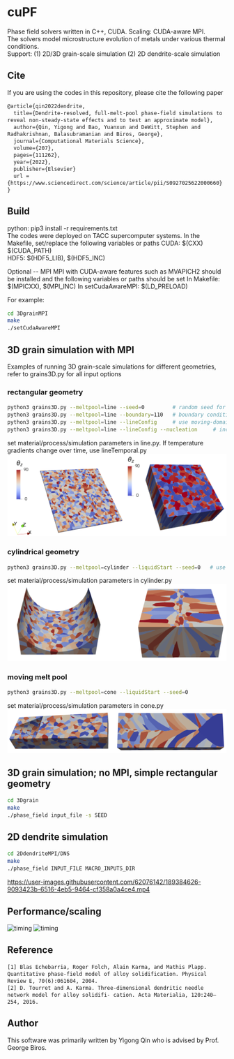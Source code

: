 # cuPF
Phase field solvers written in C++, CUDA. Scaling: CUDA-aware MPI.   
The solvers model microstructure evolution of metals under various thermal conditions.  
Support: (1) 2D/3D grain-scale simulation (2) 2D dendrite-scale simulation  

## Cite

If you are using the codes in this repository, please cite the following paper
```
@article{qin2022dendrite,
  title={Dendrite-resolved, full-melt-pool phase-field simulations to reveal non-steady-state effects and to test an approximate model},
  author={Qin, Yigong and Bao, Yuanxun and DeWitt, Stephen and Radhakrishnan, Balasubramanian and Biros, George},
  journal={Computational Materials Science},
  volume={207},
  pages={111262},
  year={2022},
  publisher={Elsevier}
  url = {https://www.sciencedirect.com/science/article/pii/S0927025622000660}
}
```


## Build
python: pip3 install -r requirements.txt  
The codes were deployed on TACC supercomputer systems. In the Makefile, set/replace the following variables or paths
CUDA: $(CXX) $(CUDA_PATH)   
HDF5: $(HDF5_LIB), $(HDF5_INC)

Optional -- MPI
MPI with CUDA-aware features such as MVAPICH2 should be installed and the following variables or paths should be set
In Makefile: $(MPICXX), $(MPI_INC)
In setCudaAwareMPI: $(LD_PRELOAD)
  

For example:
```sh
cd 3DgrainMPI
make
./setCudaAwareMPI
```

## 3D grain simulation with MPI
Examples of running 3D grain-scale simulations for different geometries, refer to grains3D.py for all input options
### rectangular geometry
```sh
python3 grains3D.py --meltpool=line --seed=0         # random seed for the substrate microstructure
python3 grains3D.py --meltpool=line --boundary=110   # boundary condition for xyz axis. "1" for periodic, "0" for no-flux
python3 grains3D.py --meltpool=line --lineConfig     # use moving-domain technique to reduce the height 
python3 grains3D.py --meltpool=line --lineConfig --nucleation     # include nucleation in the simulation
```
set material/process/simulation parameters in line.py. If temperature gradients change over time, use lineTemporal.py
![Alt text](figures/line.png)

### cylindrical geometry
```sh
python3 grains3D.py --meltpool=cylinder --liquidStart --seed=0   # use --liquidStart; the initial condition is generated by random nucleation from pure liquid then clipped to the target initial geometry
```
set material/process/simulation parameters in cylinder.py
![Alt text](figures/cylinder.png)

###  moving melt pool
```sh
python3 grains3D.py --meltpool=cone --liquidStart --seed=0   
```
set material/process/simulation parameters in cone.py
![Alt text](figures/cone.png)

## 3D grain simulation; no MPI, simple rectangular geometry
```sh
cd 3Dgrain
make
./phase_field input_file -s SEED  
```

## 2D dendrite simulation  
```sh
cd 2DdendriteMPI/DNS
make
./phase_field INPUT_FILE MACRO_INPUTS_DIR   
```


https://user-images.githubusercontent.com/62076142/189384626-9093423b-6516-4eb5-9464-cf358a0a4ce4.mp4
     
## Performance/scaling
 
<img width="556" alt="timing" src="https://user-images.githubusercontent.com/62076142/119079589-00022f00-b9be-11eb-837f-288778b5244c.png">

<img width="556" alt="timing" src="https://user-images.githubusercontent.com/62076142/119079655-23c57500-b9be-11eb-844f-21b30837c56c.png">


## Reference
```
[1] Blas Echebarria, Roger Folch, Alain Karma, and Mathis Plapp. Quantitative phase-field model of alloy solidification. Physical Review E, 70(6):061604, 2004.
[2] D. Tourret and A. Karma. Three-dimensional dendritic needle network model for alloy solidifi- cation. Acta Materialia, 120:240–254, 2016.
```
## Author
This software was primarily written by Yigong Qin who is advised by Prof. George Biros.
